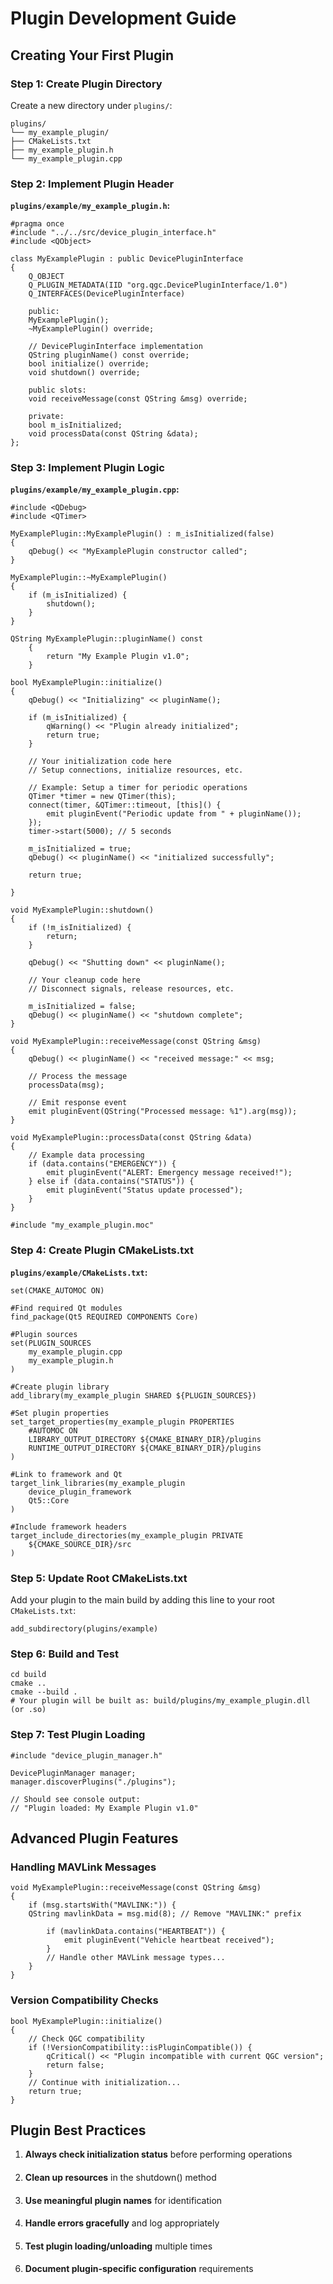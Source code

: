 # Plugin Development Guide

## Creating Your First Plugin

### Step 1: Create Plugin Directory

Create a new directory under `plugins/`:

    plugins/
    └── my_example_plugin/
    ├── CMakeLists.txt
    ├── my_example_plugin.h
    └── my_example_plugin.cpp
    
### Step 2: Implement Plugin Header

**`plugins/example/my_example_plugin.h`:**
```
#pragma once
#include "../../src/device_plugin_interface.h"
#include <QObject>

class MyExamplePlugin : public DevicePluginInterface
{
    Q_OBJECT
    Q_PLUGIN_METADATA(IID "org.qgc.DevicePluginInterface/1.0")
    Q_INTERFACES(DevicePluginInterface)
    
    public:
    MyExamplePlugin();
    ~MyExamplePlugin() override;
    
    // DevicePluginInterface implementation
    QString pluginName() const override;
    bool initialize() override;
    void shutdown() override;
    
    public slots:
    void receiveMessage(const QString &msg) override;
    
    private:
    bool m_isInitialized;
    void processData(const QString &data);
};
```

### Step 3: Implement Plugin Logic

**`plugins/example/my_example_plugin.cpp`:**

```#include "my_example_plugin.h"
#include <QDebug>
#include <QTimer>

MyExamplePlugin::MyExamplePlugin() : m_isInitialized(false)
{
    qDebug() << "MyExamplePlugin constructor called";
}

MyExamplePlugin::~MyExamplePlugin()
{
    if (m_isInitialized) {
        shutdown();
    }
}

QString MyExamplePlugin::pluginName() const
    {
        return "My Example Plugin v1.0";
    }

bool MyExamplePlugin::initialize()
{
    qDebug() << "Initializing" << pluginName();
    
    if (m_isInitialized) {
        qWarning() << "Plugin already initialized";
        return true;
    }
    
    // Your initialization code here
    // Setup connections, initialize resources, etc.
    
    // Example: Setup a timer for periodic operations
    QTimer *timer = new QTimer(this);
    connect(timer, &QTimer::timeout, [this]() {
        emit pluginEvent("Periodic update from " + pluginName());
    });
    timer->start(5000); // 5 seconds
    
    m_isInitialized = true;
    qDebug() << pluginName() << "initialized successfully";
    
    return true;

}

void MyExamplePlugin::shutdown()
{
    if (!m_isInitialized) {
        return;
    }
    
    qDebug() << "Shutting down" << pluginName();
    
    // Your cleanup code here
    // Disconnect signals, release resources, etc.
    
    m_isInitialized = false;
    qDebug() << pluginName() << "shutdown complete";
}
    
void MyExamplePlugin::receiveMessage(const QString &msg)
{
    qDebug() << pluginName() << "received message:" << msg;
    
    // Process the message
    processData(msg);
    
    // Emit response event
    emit pluginEvent(QString("Processed message: %1").arg(msg));
}

void MyExamplePlugin::processData(const QString &data)
{
    // Example data processing
    if (data.contains("EMERGENCY")) {
        emit pluginEvent("ALERT: Emergency message received!");
    } else if (data.contains("STATUS")) {
        emit pluginEvent("Status update processed");
    }
}

#include "my_example_plugin.moc"
```

### Step 4: Create Plugin CMakeLists.txt

**`plugins/example/CMakeLists.txt`:**
```
set(CMAKE_AUTOMOC ON)

#Find required Qt modules
find_package(Qt5 REQUIRED COMPONENTS Core)

#Plugin sources
set(PLUGIN_SOURCES
    my_example_plugin.cpp
    my_example_plugin.h
)

#Create plugin library
add_library(my_example_plugin SHARED ${PLUGIN_SOURCES})

#Set plugin properties
set_target_properties(my_example_plugin PROPERTIES
    #AUTOMOC ON
    LIBRARY_OUTPUT_DIRECTORY ${CMAKE_BINARY_DIR}/plugins
    RUNTIME_OUTPUT_DIRECTORY ${CMAKE_BINARY_DIR}/plugins
)

#Link to framework and Qt
target_link_libraries(my_example_plugin
    device_plugin_framework
    Qt5::Core
)

#Include framework headers
target_include_directories(my_example_plugin PRIVATE
    ${CMAKE_SOURCE_DIR}/src
)
```

### Step 5: Update Root CMakeLists.txt

Add your plugin to the main build by adding this line to your root `CMakeLists.txt`:

`add_subdirectory(plugins/example)`

### Step 6: Build and Test

```
cd build
cmake ..
cmake --build .
# Your plugin will be built as: build/plugins/my_example_plugin.dll (or .so)
```

### Step 7: Test Plugin Loading
```
#include "device_plugin_manager.h"

DevicePluginManager manager;
manager.discoverPlugins("./plugins");

// Should see console output:
// "Plugin loaded: My Example Plugin v1.0"
```

## Advanced Plugin Features

### Handling MAVLink Messages

```
void MyExamplePlugin::receiveMessage(const QString &msg)
{
    if (msg.startsWith("MAVLINK:")) {
    QString mavlinkData = msg.mid(8); // Remove "MAVLINK:" prefix

        if (mavlinkData.contains("HEARTBEAT")) {
            emit pluginEvent("Vehicle heartbeat received");
        }
        // Handle other MAVLink message types...
    }
}
```

### Version Compatibility Checks

```
bool MyExamplePlugin::initialize()
{
    // Check QGC compatibility
    if (!VersionCompatibility::isPluginCompatible()) {
        qCritical() << "Plugin incompatible with current QGC version";
        return false;
    }
    // Continue with initialization...
    return true;
}
```

## Plugin Best Practices

1. **Always check initialization status** before performing operations
####
2. **Clean up resources** in the shutdown() method
####
3. **Use meaningful plugin names** for identification
####
4. **Handle errors gracefully** and log appropriately
####
5. **Test plugin loading/unloading** multiple times
####
6. **Document plugin-specific configuration** requirements
####
